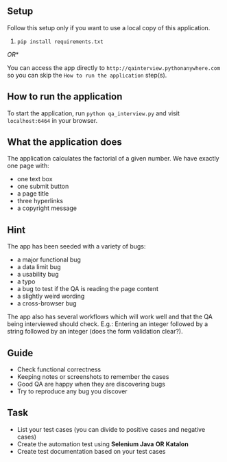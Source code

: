 ## Setup

Follow this setup only if you want to use a local copy of this application. 

1. `pip install requirements.txt`

*OR**

You can access the app directly to `http://qainterview.pythonanywhere.com` so you can skip the `How to run the application` step(s).


## How to run the application

To start the application, run `python qa_interview.py` and visit `localhost:6464` in your browser.


## What the application does

The application calculates the factorial of a given number. We have exactly one page with:
* one text box
* one submit button
* a page title
* three hyperlinks
* a copyright message


## Hint

The app has been seeded with a variety of bugs:
* a major functional bug
* a data limit bug
* a usability bug
* a typo
* a bug to test if the QA is reading the page content
* a slightly weird wording
* a cross-browser bug

The app also has several workflows which will work well and that the QA being interviewed should check. E.g.: Entering an integer followed by a string followed by an integer (does the form validation clear?).


## Guide

* Check functional correctness
* Keeping notes or screenshots to remember the cases
* Good QA are happy when they are discovering bugs
* Try to reproduce any bug you discover


## Task

* List your test cases (you can divide to positive cases and negative cases)
* Create the automation test using **Selenium Java** **OR** **Katalon**
* Create test documentation based on your test cases


